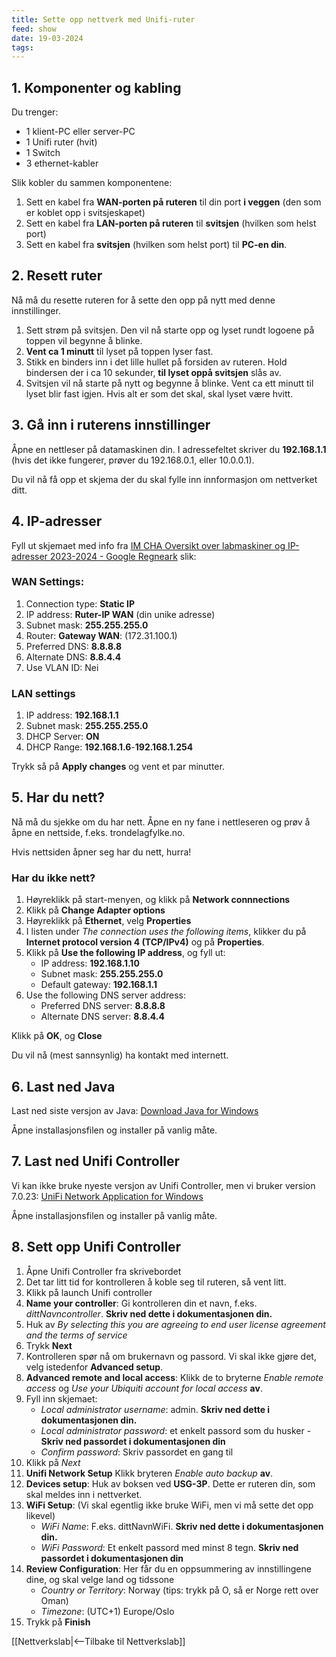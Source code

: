 ```yaml
---
title: Sette opp nettverk med Unifi-ruter
feed: show
date: 19-03-2024
tags:
---
```

## 1. Komponenter og kabling
Du trenger:
* 1 klient-PC eller server-PC
* 1 Unifi ruter (hvit)
* 1 Switch
* 3 ethernet-kabler

Slik kobler du sammen komponentene:
1. Sett en kabel fra **WAN-porten på ruteren** til din port **i veggen** (den som er koblet opp i svitsjeskapet)
2. Sett en kabel fra **LAN-porten på ruteren** til **svitsjen** (hvilken som helst port)
3. Sett en kabel fra **svitsjen** (hvilken som helst port) til **PC-en din**.

## 2. Resett ruter
Nå må du resette ruteren for å sette den opp på nytt med denne innstillinger.

1. Sett strøm på svitsjen. Den vil nå starte opp og lyset rundt logoene på toppen vil begynne å blinke. 
2. **Vent ca 1 minutt** til lyset på toppen lyser fast.
2. Stikk en binders inn i det lille hullet på forsiden av ruteren. Hold bindersen der i ca 10 sekunder, **til lyset oppå svitsjen** slås av.
3. Svitsjen vil nå starte på nytt og begynne å blinke. Vent ca ett minutt til lyset blir fast igjen. Hvis alt er som det skal, skal lyset være hvitt.

## 3. Gå inn i ruterens innstillinger
Åpne en nettleser på datamaskinen din. I adressefeltet skriver du **192.168.1.1** (hvis det ikke fungerer, prøver du 192.168.0.1, eller 10.0.0.1).

Du vil nå få opp et skjema der du skal fylle inn innformasjon om nettverket ditt.

## 4. IP-adresser
Fyll ut skjemaet med info fra [IM CHA Oversikt over labmaskiner og IP-adresser 2023-2024 - Google Regneark](https://docs.google.com/spreadsheets/d/1CZ7tFNzi1N6dENOXU-uCyjHjf3NYJQOspECbOoXKM5k/edit#gid=1414378157) slik:

### WAN Settings:
1. Connection type: **Static IP**
2. IP address: **Ruter-IP WAN** (din unike adresse)
3. Subnet mask: **255.255.255.0**
4. Router: **Gateway WAN**: (172.31.100.1)
5. Preferred DNS: **8.8.8.8**
6. Alternate DNS: **8.8.4.4**
7. Use VLAN ID: Nei  

### LAN settings
1. IP address: **192.168.1.1**
2. Subnet mask: **255.255.255.0**
3. DHCP Server: **ON**
4. DHCP Range: **192.168.1.6**-**192.168.1.254**

Trykk så på **Apply changes** og vent et par minutter.

## 5. Har du nett?
Nå må du sjekke om du har nett. Åpne en ny fane i nettleseren og prøv å åpne en nettside, f.eks. trondelagfylke.no.

Hvis nettsiden åpner seg har du nett, hurra!

### Har du ikke nett?
1. Høyreklikk på start-menyen, og klikk på **Network connnections**
2. Klikk på **Change Adapter options**
3. Høyreklikk på **Ethernet**, velg **Properties**
4. I listen under _The connection uses the following items_, klikker du på **Internet protocol version 4 (TCP/IPv4)** og på **Properties**.
5. Klikk på **Use the following IP address**, og fyll ut:
	* IP address: **192.168.1.10**
	* Subnet mask: **255.255.255.0**
	* Default gateway: **192.168.1.1**
6. Use the following DNS server address:
	* Preferred DNS server: **8.8.8.8**
	* Alternate DNS server: **8.8.4.4**

Klikk på **OK**, og **Close**

Du vil nå (mest sannsynlig) ha kontakt med internett.


## 6. Last ned Java
Last ned siste versjon av Java: [Download Java for Windows](https://www.java.com/download/ie_manual.jsp)

Åpne installasjonsfilen og installer på vanlig måte.

## 7. Last ned Unifi Controller
Vi kan ikke bruke nyeste versjon av Unifi Controller, men vi bruker version 7.0.23: [UniFi Network Application for Windows](https://dl.ui.com/unifi/7.0.23/UniFi-installer.exe)

Åpne installasjonsfilen og installer på vanlig måte.

## 8. Sett opp Unifi Controller
1. Åpne Unifi Controller fra skrivebordet
2. Det tar litt tid for kontrolleren å koble seg til ruteren, så vent litt.
3. Klikk på launch Unifi controller
4. **Name your controller**: Gi kontrolleren din et navn, f.eks. _dittNavncontroller_. **Skriv ned dette i dokumentasjonen din.**
5. Huk av _By selecting this you are agreeing to end user license agreement and the terms of service_
6. Trykk **Next**
7. Kontrolleren spør nå om brukernavn og passord. Vi skal ikke gjøre det, velg istedenfor **Advanced setup**.
8. **Advanced remote and local access**: Klikk de to bryterne _Enable remote access_ og _Use your Ubiquiti account for local access_ **av**.
9. Fyll inn skjemaet: 
	* _Local administrator username_: admin. **Skriv ned dette i dokumentasjonen din.**
	* _Local administrator password_: et enkelt passord som du husker - **Skriv ned passordet i dokumentasjonen din**
	* _Confirm password_: Skriv passordet en gang til
10. Klikk på _Next_
11. **Unifi Network Setup** Klikk bryteren _Enable auto backup_ **av**.
12. **Devices setup**: Huk av boksen ved __USG-3P__. Dette er ruteren din, som skal meldes inn i nettverket.
13. **WiFi Setup**: (Vi skal egentlig ikke bruke WiFi, men vi må sette det opp likevel)
	* _WiFi Name_: F.eks. dittNavnWiFi. **Skriv ned dette i dokumentasjonen din.**
	* _WiFi Password_: Et enkelt passord med minst 8 tegn. **Skriv ned passordet i dokumentasjonen din**
14. **Review Configuration**: Her får du en oppsummering av innstillingene dine, og skal velge land og tidssone
	* _Country or Territory_: Norway (tips: trykk på O, så er Norge rett over Oman)
	* _Timezone_: (UTC+1) Europe/Oslo
15. Trykk på **Finish**

[[Nettverkslab|<--Tilbake til Nettverkslab]]